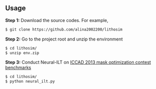 

## Usage
**Step 1:** Download the source codes. For example,
~~~bash
$ git clone https://github.com/alina2002200/lithosim
~~~

**Step 2:** Go to the project root and unzip the environment
~~~bash
$ cd lithosim/
$ unzip env.zip
~~~

**Step 3:** Conduct Neural-ILT on [ICCAD 2013 mask optimization contest benchmarks](https://ieeexplore.ieee.org/document/6691131)
~~~bash
$ cd lithosim/
$ python neural_ilt.py
~~~

